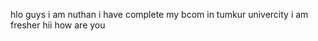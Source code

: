 
 hlo guys 
i am nuthan 
i have complete my bcom in tumkur univercity 
i am fresher
hii how are you
